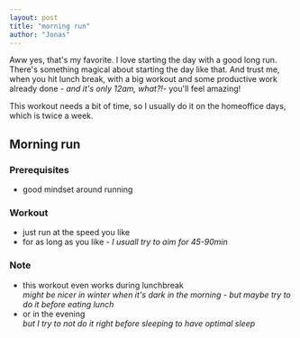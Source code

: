 ```yaml
---
layout: post
title: "morning run"
author: "Jonas"
---
```


Aww yes, that's my favorite. I love starting the day with a good long run. There's something magical about starting the day like that. And trust me, when you hit lunch break, with a big workout and some productive work already done - *and it's only 12am, what?!*- you'll feel amazing! 

This workout needs a bit of time, so I usually do it on the homeoffice days, which is twice a week. 

## Morning run

### Prerequisites

- good mindset around running

### Workout

- just run at the speed you like
- for as long as you like - *I usuall try to aim for 45-90min* 


### Note

- this workout even works during lunchbreak  
*might be nicer in winter when it's dark in the morning - but maybe try to do it before eating lunch*
- or in the evening  
*but I try to not do it right before sleeping to have optimal sleep*



